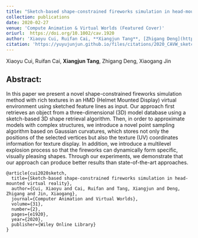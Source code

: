 ```yaml
---
title: "Sketch‐based shape‐constrained fireworks simulation in head‐mounted virtual reality"
collection: publications
date: 2020-02-27
venue: 'Compute Animation & Virtual Worlds (Featured Cover)'
oriurl:  https://doi.org/10.1002/cav.1920
author: 'Xiaoyu Cui, Ruifan Cai, **Xiangjun Tang**, [Zhigang Deng](http://graphics.cs.uh.edu/zdeng/), [Xiaogang Jin](http://www.cad.zju.edu.cn/home/jin/)'
citation: 'https://yuyujunjun.github.io/files/citations/2020_CAVW_sketch.txt'
---
```

Xiaoyu Cui, Ruifan Cai, **Xiangjun Tang**, Zhigang Deng, Xiaogang Jin



## Abstract:

In this paper we present a novel shape-constrained fireworks simulation method with rich textures in an HMD (Helmet Mounted Display) virtual environment using sketched feature lines as input. Our approach first retrieves an object from a three-dimensional (3D) model database using a sketch-based 3D shape retrieval algorithm. Then, in order to approximate models with complex structures, we introduce a novel point sampling algorithm based on Gaussian curvatures, which stores not only the positions of the selected vertices but also the texture (UV) coordinates information for texture display. In addition, we introduce a multilevel explosion process so that the fireworks can dynamically form specific, visually pleasing shapes. Through our experiments, we demonstrate that our approach can produce better results than state-of-the-art approaches.

```
@article{cui2020sketch,
  title={Sketch-based shape-constrained fireworks simulation in head-mounted virtual reality},
  author={Cui, Xiaoyu and Cai, Ruifan and Tang, Xiangjun and Deng, Zhigang and Jin, Xiaogang},
  journal={Computer Animation and Virtual Worlds},
  volume={31},
  number={2},
  pages={e1920},
  year={2020},
  publisher={Wiley Online Library}
}
```